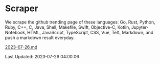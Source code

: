 # Scraper

We scrape the github trending page of these languages: Go, Rust, Python, Ruby, C++, C, Java, Shell, Makefile, Swift, Objective-C, Kotlin, Jupyter-Notebook, HTML, JavaScript, TypeScript, CSS, Vue, TeX, Markdown, and push a markdown result everyday.

[2023-07-26.md](https://github.com/yangwenmai/github-trending-backup/blob/master/2023-07-26.md)

Last Updated: 2023-07-26 04:00:06